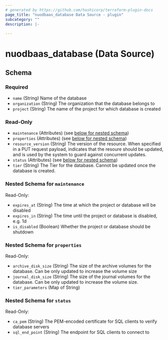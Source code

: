 ```yaml
---
# generated by https://github.com/hashicorp/terraform-plugin-docs
page_title: "nuodbaas_database Data Source - plugin"
subcategory: ""
description: |-
  
---
```


# nuodbaas_database (Data Source)





<!-- schema generated by tfplugindocs -->
## Schema

### Required

- `name` (String) Name of the database
- `organization` (String) The organization that the database belongs to
- `project` (String) The name of the project for which database is created

### Read-Only

- `maintenance` (Attributes) (see [below for nested schema](#nestedatt--maintenance))
- `properties` (Attributes) (see [below for nested schema](#nestedatt--properties))
- `resource_version` (String) The version of the resource. When specified in a PUT request payload, indicates that the resoure should be updated, and is used by the system to guard against concurrent updates.
- `status` (Attributes) (see [below for nested schema](#nestedatt--status))
- `tier` (String) The Tier for the database. Cannot be updated once the database is created.

<a id="nestedatt--maintenance"></a>
### Nested Schema for `maintenance`

Read-Only:

- `expires_at` (String) The time at which the project or database will be disabled
- `expires_in` (String) The time until the project or database is disabled, e.g. 1d
- `is_disabled` (Boolean) Whether the project or database should be shutdown


<a id="nestedatt--properties"></a>
### Nested Schema for `properties`

Read-Only:

- `archive_disk_size` (String) The size of the archive volumes for the database. Can be only updated to increase the volume size
- `journal_disk_size` (String) The size of the journal volumes for the database. Can be only updated to increase the volume size.
- `tier_parameters` (Map of String)


<a id="nestedatt--status"></a>
### Nested Schema for `status`

Read-Only:

- `ca_pem` (String) The PEM-encoded certificate for SQL clients to verify database servers
- `sql_end_point` (String) The endpoint for SQL clients to connect to

